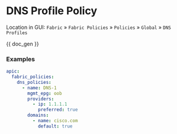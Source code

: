 # DNS Profile Policy

Location in GUI:
`Fabric` » `Fabric Policies` » `Policies` » `Global` » `DNS Profiles`


{{ doc_gen }}

### Examples

```yaml
apic:
  fabric_policies:
    dns_policies:
      - name: DNS-1
        mgmt_epg: oob
        providers:
          - ip: 1.1.1.1
            preferred: true
        domains:
          - name: cisco.com
            default: true
```
